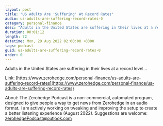 ```yaml
---
layout: post
title: "US Adults Are 'Suffering' At Record Rates"
audio: us-adults-are-suffering-record-rates-0
category: personal-finance
desc: "Adults in the United States are suffering in their lives at a record level..."
duration: 00:01:12
length: 72
datetime: Mon, 29 Aug 2022 02:00:00 +0000
tags: podcast
guid: us-adults-are-suffering-record-rates-0
order: 0
---
```

Adults in the United States are suffering in their lives at a record level...

Link: [https://www.zerohedge.com/personal-finance/us-adults-are-suffering-record-rates](https://www.zerohedge.com/personal-finance/us-adults-are-suffering-record-rates)

About: The Zerohedge Podcast is a non-commercial, automated program, designed to give people a way to get news from Zerohedge in an audio format.  I am actively working on tweaking and improving the setup to create a better listening experience (August 2022).  Suggestions are welcome: [zerohedgePodcast@outlook.com](mailto:zerohedgePodcast@outlook.com)